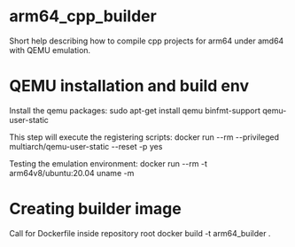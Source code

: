 # arm64_cpp_builder
Short help describing how to compile cpp projects for arm64 under amd64 with QEMU emulation.

# QEMU installation and build env
Install the qemu packages:
sudo apt-get install qemu binfmt-support qemu-user-static 

This step will execute the registering scripts:
docker run --rm --privileged multiarch/qemu-user-static --reset -p yes 

Testing the emulation environment:
docker run --rm -t arm64v8/ubuntu:20.04 uname -m

# Creating builder image
Call for Dockerfile inside repository root
docker build -t arm64_builder .
